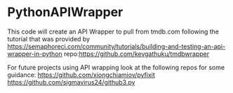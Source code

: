 # PythonAPIWrapper

This code will create an API Wrapper to pull from tmdb.com following the tutorial that was provided by https://semaphoreci.com/community/tutorials/building-and-testing-an-api-wrapper-in-python repo:https://github.com/kevgathuku/tmdbwrapper

For future projects using API wrapping look at the following repos for some guidance:
https://github.com/xiongchiamiov/pyfixit
https://github.com/sigmavirus24/github3.py
